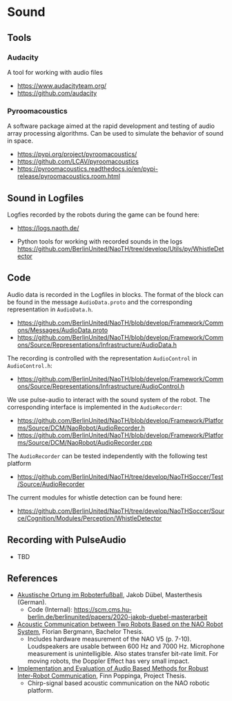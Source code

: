 # Sound

## Tools

### Audacity  
A tool for working with audio files

* <https://www.audacityteam.org/>
* <https://github.com/audacity>
  

### Pyroomacoustics  
A software package aimed at the rapid development and testing of audio array processing algorithms. Can be used to simulate the behavior of sound in space.

* <https://pypi.org/project/pyroomacoustics/>
* <https://github.com/LCAV/pyroomacoustics>
* <https://pyroomacoustics.readthedocs.io/en/pypi-release/pyroomacoustics.room.html>


## Sound in Logfiles

Logfies recorded by the robots during the game can be found here:
* <https://logs.naoth.de/>

* Python tools for working with recorded sounds in the logs
   <https://github.com/BerlinUnited/NaoTH/tree/develop/Utils/py/WhistleDetector>


## Code

Audio data is recorded in the Logfiles in blocks. The format of the block can be found in the message `AudioData.proto` and the corresponding representation in `AudioData.h`.

* <https://github.com/BerlinUnited/NaoTH/blob/develop/Framework/Commons/Messages/AudioData.proto>
* <https://github.com/BerlinUnited/NaoTH/blob/develop/Framework/Commons/Source/Representations/Infrastructure/AudioData.h>

The recording is controlled with the representation `AudioControl` in `AudioControl.h`: 

* <https://github.com/BerlinUnited/NaoTH/blob/develop/Framework/Commons/Source/Representations/Infrastructure/AudioControl.h>

We use pulse-audio to interact with the sound system of the robot. The corresponding interface is implemented in the `AudioRecorder`:

* <https://github.com/BerlinUnited/NaoTH/blob/develop/Framework/Platforms/Source/DCM/NaoRobot/AudioRecorder.h>
* <https://github.com/BerlinUnited/NaoTH/blob/develop/Framework/Platforms/Source/DCM/NaoRobot/AudioRecorder.cpp>

The `AudioRecorder` can be tested independently with the following test platform

* <https://github.com/BerlinUnited/NaoTH/tree/develop/NaoTHSoccer/Test/Source/AudioRecorder>

The current modules for whistle detection can be found here:

* <https://github.com/BerlinUnited/NaoTH/tree/develop/NaoTHSoccer/Source/Cognition/Modules/Perception/WhistleDetector>


## Recording with PulseAudio

* TBD

## References

* [Akustische Ortung im Roboterfußball](https://www2.informatik.hu-berlin.de/~naoth/docs/theses/2022-masterthesis-duebel.pdf), Jakob Dübel, Masterthesis (German).
    * Code (Internal): <https://scm.cms.hu-berlin.de/berlinunited/papers/2020-jakob-duebel-masterarbeit>
* [Acoustic Communication between Two Robots Based on the NAO Robot System](https://hulks.de/_files/BA_Florian-Bergmann.pdf), Florian Bergmann, Bachelor Thesis.  
    * Includes hardware measurement of the NAO V5 (p. 7-10). Loudspeakers are usable between 600 Hz and 7000 Hz. Microphone measurement is unintelligible. Also states transfer bit-rate limit. For moving robots, the Doppler Effect has very small impact.
* [Implementation and Evaluation of Audio Based Methods for Robust Inter-Robot Communication](https://hulks.de/_files/PA_Finn-Poppinga.pdf), Finn Poppinga, Project Thesis.  
    * Chirp-signal based acoustic communication on the NAO robotic platform.